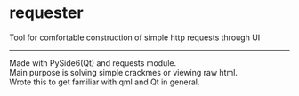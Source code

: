 # requester
Tool for comfortable construction of simple http requests through UI

---

Made with PySide6(Qt) and requests module.<br>
Main purpose is solving simple crackmes or viewing raw html.<br>
Wrote this to get familiar with qml and Qt in general.
